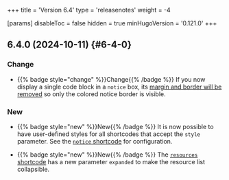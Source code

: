 +++
title = 'Version 6.4'
type = 'releasenotes'
weight = -4

[params]
  disableToc = false
  hidden = true
  minHugoVersion = '0.121.0'
+++

## 6.4.0 (2024-10-11) {#6-4-0}

### Change

- {{% badge style="change" %}}Change{{% /badge %}} If you now display a single code block in a `notice` box, its [margin and border will be removed](shortcodes/notice#code-with-collapsed-colored-borders) so only the colored notice border is visible.

### New

- {{% badge style="new" %}}New{{% /badge %}} It is now possible to have user-defined styles for all shortcodes that accept the `style` parameter. See the [`notice` shortcode](shortcodes/notice#defining-own-styles) for configuration.

- {{% badge style="new" %}}New{{% /badge %}} The [`resources` shortcode](shortcodes/resources) has a new parameter `expanded` to make the resource list collapsible.
